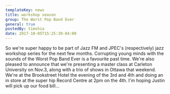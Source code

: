 ```yaml
---
templateKey: news
title: workshop season
group: The Worst Pop Band Ever
general: true
postedBy: timshia
date: 2017-10-05T15:25:39-04:00
---
```

So we're super happy to be part of Jazz FM and JPEC's (respectively) jazz workshop series for the next few months. Corrupting young minds with the sounds of the Worst Pop Band Ever is a favourite past time. We're also pleased to announce that we're presenting a master class at Carleton University on Nov.3, along with a trio of shows in Ottawa that weekend. We're at the Brookstreet Hotel the evening of the 3rd and 4th and doing an in store at the super hip Record Centre at 2pm on the 4th. I'm hoping Justin will pick up our food bill...